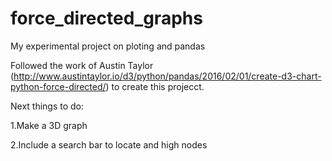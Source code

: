 # force_directed_graphs
My experimental project on ploting and pandas

Followed the work of Austin Taylor (http://www.austintaylor.io/d3/python/pandas/2016/02/01/create-d3-chart-python-force-directed/)
to create this projecct.

Next things to do:

1.Make a 3D graph

2.Include a search bar to locate and high nodes
